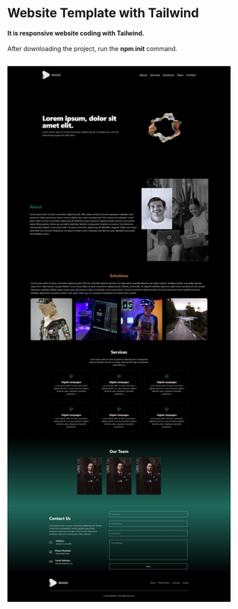 # Website Template with Tailwind
<h4>It is responsive website coding with Tailwind.</h4>
<p>After downloading the project, run the <b>npm init</b> command.</p>
<br>
<img/ width="650px" src="https://github.com/rumeysaturkan/TailwindWebsiteTemplate/blob/main/Images/LandingPage.png">

